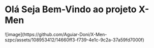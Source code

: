 <h1>Olá Seja Bem-Vindo ao projeto X-Men </h1>
![image](https://github.com/Aguiar-Doni/X-Men-szpc/assets/108953412/14660ff3-f739-4e1c-9c2a-37a59fd7000f)

